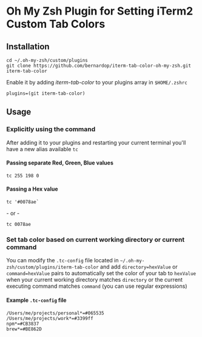 # Oh My Zsh Plugin for Setting iTerm2 Custom Tab Colors

## Installation

```
cd ~/.oh-my-zsh/custom/plugins
git clone https://github.com/bernardop/iterm-tab-color-oh-my-zsh.git iterm-tab-color
```

Enable it by adding _iterm-tab-color_ to your plugins array in `$HOME/.zshrc`

```
plugins=(git iterm-tab-color)
```

## Usage

### Explicitly using the command

After adding it to your plugins and restarting your current terminal you'll have a new alias available `tc`

#### Passing separate Red, Green, Blue values

```
tc 255 198 0
```

#### Passing a Hex value

```
tc '#0078ae`
```

\- or -

```
tc 0078ae
```

### Set tab color based on current working directory or current command

You can modify the `.tc-config` file located in `~/.oh-my-zsh/custom/plugins/iterm-tab-color` and add `directory=hexValue` or `command=hexValue` pairs to automatically set the color of your tab to `hexValue` when your current working directory matches `directory` or the current executing command matches `command` (you can use regular expressions)

#### Example `.tc-config` file

```
/Users/me/projects/personal*=#065535
/Users/me/projects/work*=#3399ff
npm*=#CB3837
brew*=#BE862D
```


